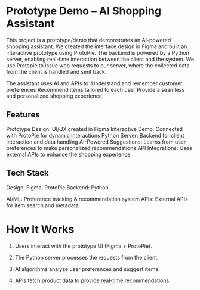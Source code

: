 # Prototype Demo – AI Shopping Assistant
This project is a prototype/demo that demonstrates an AI-powered shopping assistant. We created the interface design in Figma and built an interactive prototype using ProtoPie. The backend is powered by a Python server, enabling real-time interaction between the client and the system. We use Protopie to issue web requests to our server, where the collected data from the client is handled and sent back.
 
The assistant uses AI and APIs to: 
Understand and remember customer preferences
Recommend items tailored to each user
Provide a seamless and personalized shopping experience
 
## Features
Prototype Design: UI/UX created in Figma
Interactive Demo: Connected with ProtoPie for dynamic interactions
Python Server: Backend for client interaction and data handling
AI-Powered Suggestions: Learns from user preferences to make personalized recommendations
API Integrations: Uses external APIs to enhance the shopping experience
 
## Tech Stack
Design: Figma, ProtoPie
Backend: Python

AI/ML: Preference tracking & recommendation system
APIs: External APIs for item search and metadata
 
 
# How It Works 
1. Users interact with the prototype UI (Figma + ProtoPie).
2. The Python server processes the requests from the client.
3. AI algorithms analyze user preferences and suggest items.
 
 
4. APIs fetch product data to provide real-time recommendations.
